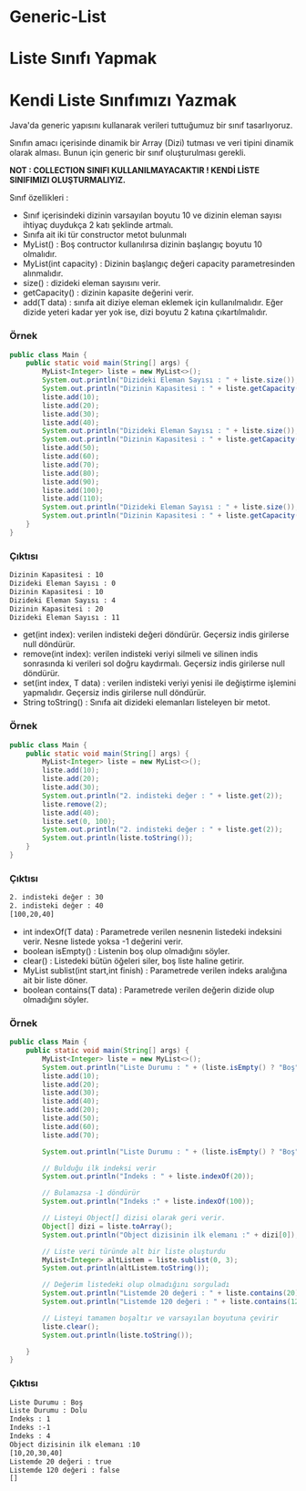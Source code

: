 # Generic-List
 # Liste Sınıfı Yapmak

# Kendi Liste Sınıfımızı Yazmak

Java'da generic yapısını kullanarak verileri tuttuğumuz bir sınıf tasarlıyoruz.

Sınıfın amacı içerisinde dinamik bir Array (Dizi) tutması ve veri tipini dinamik olarak alması. Bunun için generic bir sınıf oluşturulması gerekli.

**NOT : COLLECTION SINIFI KULLANILMAYACAKTIR ! KENDİ LİSTE SINIFIMIZI OLUŞTURMALIYIZ.**

Sınıf özellikleri :

- Sınıf içerisindeki dizinin varsayılan boyutu 10 ve dizinin eleman sayısı ihtiyaç duydukça 2 katı şeklinde artmalı.
- Sınıfa ait iki tür constructor metot bulunmalı
- MyList() : Boş contructor kullanılırsa dizinin başlangıç boyutu 10 olmalıdır.
- MyList(int capacity) : Dizinin başlangıç değeri capacity parametresinden alınmalıdır.
- size() : dizideki eleman sayısını verir.
- getCapacity() : dizinin kapasite değerini verir.
- add(T data) : sınıfa ait diziye eleman eklemek için kullanılmalıdır. Eğer dizide yeteri kadar yer yok ise, dizi boyutu 2 katına çıkartılmalıdır.

### **Örnek**

```java
public class Main {
    public static void main(String[] args) {
        MyList<Integer> liste = new MyList<>();
        System.out.println("Dizideki Eleman Sayısı : " + liste.size());
        System.out.println("Dizinin Kapasitesi : " + liste.getCapacity());
        liste.add(10);
        liste.add(20);
        liste.add(30);
        liste.add(40);
        System.out.println("Dizideki Eleman Sayısı : " + liste.size());
        System.out.println("Dizinin Kapasitesi : " + liste.getCapacity());
        liste.add(50);
        liste.add(60);
        liste.add(70);
        liste.add(80);
        liste.add(90);
        liste.add(100);
        liste.add(110);
        System.out.println("Dizideki Eleman Sayısı : " + liste.size());
        System.out.println("Dizinin Kapasitesi : " + liste.getCapacity());
    }
}
```

### **Çıktısı**

```bash
Dizinin Kapasitesi : 10
Dizideki Eleman Sayısı : 0
Dizinin Kapasitesi : 10
Dizideki Eleman Sayısı : 4
Dizinin Kapasitesi : 20
Dizideki Eleman Sayısı : 11
```

- get(int index): verilen indisteki değeri döndürür. Geçersiz indis girilerse null döndürür.
- remove(int index): verilen indisteki veriyi silmeli ve silinen indis sonrasında ki verileri sol doğru kaydırmalı. Geçersiz indis girilerse null döndürür.
- set(int index, T data) : verilen indisteki veriyi yenisi ile değiştirme işlemini yapmalıdır. Geçersiz indis girilerse null döndürür.
- String toString() : Sınıfa ait dizideki elemanları listeleyen bir metot.

### **Örnek**

```java
public class Main {
    public static void main(String[] args) {
        MyList<Integer> liste = new MyList<>();
        liste.add(10);
        liste.add(20);
        liste.add(30);
        System.out.println("2. indisteki değer : " + liste.get(2));
        liste.remove(2);
        liste.add(40);
        liste.set(0, 100);
        System.out.println("2. indisteki değer : " + liste.get(2));
        System.out.println(liste.toString());
    }
}
```

### **Çıktısı**

```bash
2. indisteki değer : 30
2. indisteki değer : 40
[100,20,40]
```

- int indexOf(T data) : Parametrede verilen nesnenin listedeki indeksini verir. Nesne listede yoksa -1 değerini verir.
- boolean isEmpty() : Listenin boş olup olmadığını söyler.
- clear() : Listedeki bütün öğeleri siler, boş liste haline getirir.
- MyList<T> sublist(int start,int finish) : Parametrede verilen indeks aralığına ait bir liste döner.
- boolean contains(T data) : Parametrede verilen değerin dizide olup olmadığını söyler.

### **Örnek**

```java
public class Main {
    public static void main(String[] args) {
        MyList<Integer> liste = new MyList<>();
        System.out.println("Liste Durumu : " + (liste.isEmpty() ? "Boş" : "Dolu"));
        liste.add(10);
        liste.add(20);
        liste.add(30);
        liste.add(40);
        liste.add(20);
        liste.add(50);
        liste.add(60);
        liste.add(70);

        System.out.println("Liste Durumu : " + (liste.isEmpty() ? "Boş" : "Dolu"));

        // Bulduğu ilk indeksi verir
        System.out.println("Indeks : " + liste.indexOf(20));

        // Bulamazsa -1 döndürür
        System.out.println("Indeks :" + liste.indexOf(100));

        // Listeyi Object[] dizisi olarak geri verir.
        Object[] dizi = liste.toArray();
        System.out.println("Object dizisinin ilk elemanı :" + dizi[0]);

        // Liste veri türünde alt bir liste oluşturdu
        MyList<Integer> altListem = liste.sublist(0, 3);
        System.out.println(altListem.toString());

        // Değerim listedeki olup olmadığını sorguladı
        System.out.println("Listemde 20 değeri : " + liste.contains(20));
        System.out.println("Listemde 120 değeri : " + liste.contains(120));

        // Listeyi tamamen boşaltır ve varsayılan boyutuna çevirir
        liste.clear();
        System.out.println(liste.toString());

    }
}
```

### **Çıktısı**

```bash
Liste Durumu : Boş
Liste Durumu : Dolu
Indeks : 1
Indeks :-1
Indeks : 4
Object dizisinin ilk elemanı :10
[10,20,30,40]
Listemde 20 değeri : true
Listemde 120 değeri : false
[]
```
